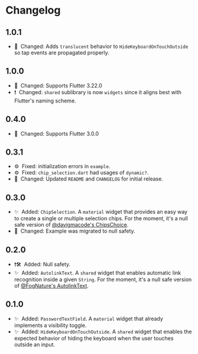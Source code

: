 # Changelog

## 1.0.1

- 📖&nbsp;&nbsp;Changed: Adds `translucent` behavior to `HideKeyboardOnTouchOutside` so tap events are propagated properly.

## 1.0.0

- 📖&nbsp;&nbsp;Changed: Supports Flutter 3.22.0
- ❗️&nbsp;&nbsp;Changed: `shared` sublibrary is now `widgets` since it aligns best with Flutter's naming scheme.

## 0.4.0

- 📖&nbsp;&nbsp;Changed: Supports Flutter 3.0.0

## 0.3.1

- ⚙️&nbsp;&nbsp;Fixed: initialization errors in `example`.
- ⚙️&nbsp;&nbsp;Fixed: `chip_selection.dart` had usages of `dynamic?`.
- 📖&nbsp;&nbsp;Changed: Updated `README` and `CHANGELOG` for initial release.

## 0.3.0

- ✨&nbsp;&nbsp;Added: `ChipSelection`. A `material` widget that provides an easy way to create a single or multiple selection chips. For the moment, it's a null safe version of [@davigmacode's ChipsChoice](https://github.com/davigmacode/flutter_chips_choice).
- 📖&nbsp;&nbsp;Changed: Example was migrated to null safety.

## 0.2.0

- ❗️🛠&nbsp;&nbsp;Added: Null safety.
- ✨&nbsp;&nbsp;Added: `AutolinkText`. A `shared` widget that enables automatic link recognition inside a given `String`. For the moment, it's a null safe version of [@FogNature's AutolinkText](https://github.com/FogNature/flutter_autolink_text).

## 0.1.0

- ✨&nbsp;&nbsp;Added: `PasswordTextField`. A `material` widget that already implements a visibility toggle.
- ✨&nbsp;&nbsp;Added: `HideKeyboardOnTouchOutside`. A `shared` widget that enables the expected behavior of hiding the keyboard when the user touches outside an input.
